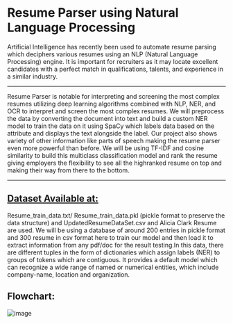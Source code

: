 # Resume Parser using Natural Language Processing
<p>
Artificial Intelligence has recently been used to automate resume parsing
which deciphers various resumes using an NLP (Natural Language
Processing) engine. It is important for recruiters as it may locate excellent
candidates with a perfect match in qualifications, talents, and experience in
a similar industry.
</p>

<hr>

<p>
Resume Parser is notable for interpreting and screening the most complex
resumes utilizing deep learning algorithms combined with NLP, NER, and
OCR to interpret and screen the most complex resumes. We will preprocess the data by converting
the document into text and build a custom NER model to train the data on it
using SpaCy which labels data based on the attribute and displays the text
alongside the label. Our project also shows variety of other information like
parts of speech making the resume parser even more powerful than before.
We will be using TF-IDF and cosine similarity to build this multiclass
classification model and rank the resume giving employers the flexibility to
see all the highranked resume on top and making their way from there to
the bottom.
</p>

<hr>

## [Dataset Available at:]([https://www.ibm.com/in-en/topics/what-is-blockchain](https://drive.google.com/drive/folders/1QDAFPLKGAJNWDsAD_SsCCsRokkyttL-s?usp=sharing)) 
Resume_train_data.txt/ Resume_train_data.pkl (pickle format to preserve the
data structure) and UpdatedResumeDataSet.csv and Alicia Clark Resume are used.
We will be using a database of around 200 entries in pickle format and 300
resume in csv format here to train our model and then load it to extract
information from any pdf/doc for the result testing.In this data, there are different
tuples in the form of dictionaries which assign labels (NER) to groups of tokens
which are contiguous. It provides a default model which can recognize a wide
range of named or numerical entities, which include company-name, location and
organization.
## Flowchart:
![image](https://user-images.githubusercontent.com/62128029/187261649-0924a67b-b204-47f6-90d3-5f6dd26cbde3.png)
